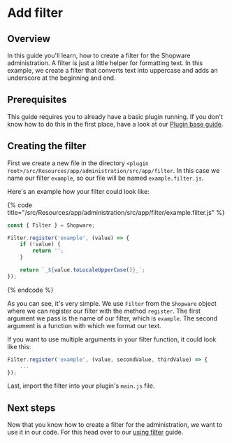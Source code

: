 # Add filter

## Overview

In this guide you'll learn, how to create a filter for the Shopware administration. A filter is just a little helper for formatting text. In this example, we create a filter that converts text into uppercase and adds an underscore at the beginning and end.

## Prerequisites

This guide requires you to already have a basic plugin running. If you don't know how to do this in the first place, have a look at our [Plugin base guide](plugin-base-guide.md).

## Creating the filter

First we create a new file in the directory `<plugin root>/src/Resources/app/administration/src/app/filter`. In this case we name our filter `example`, so our file will be named `example.filter.js`.

Here's an example how your filter could look like:

{% code title="<plugin root>/src/Resources/app/administration/src/app/filter/example.filter.js" %}
```javascript
const { Filter } = Shopware;

Filter.register('example', (value) => {
    if (!value) {
        return '';
    }

    return `_${value.toLocaleUpperCase()}_`;
});
```
{% endcode %}

As you can see, it's very simple. We use `Filter` from the `Shopware` object where we can register our filter with the method `register`. The first argument we pass is the name of our filter, which is `example`. The second argument is a function with which we format our text.

If you want to use multiple arguments in your filter function, it could look like this:

```javascript
Filter.register('example', (value, secondValue, thirdValue) => {
    ...
});
```

Last, import the filter into your plugin's `main.js` file.

## Next steps

Now that you know how to create a filter for the administration, we want to use it in our code. For this head over to our [using filter](using-filter.md) guide.

